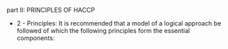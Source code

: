 part II: PRINCIPLES OF HACCP

<ul>
			<li>2 - Principles: It is recommended that a model of a logical approach be followed of which the following principles form the essential components:<ul>
			</ul></li></ul>